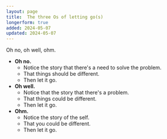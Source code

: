 ```yaml
---
layout: page
title:  The three Os of letting go(s)
longerform: true
added: 2024-05-07
updated: 2024-05-07
---
```


Oh no, oh well, ohm.

- **Oh no.** 
    - Notice the story that there's a need to solve the problem.
    - That things should be different.
    - Then let it go.
- **Oh well.**
    - Notice that the story that there's a problem.
    - That things could be different.
    - Then let it go.
- **Ohm.**
    - Notice the story of the self.
    - That you could be different.
    - Then let it go.


